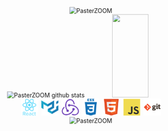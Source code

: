 

<div align="center"><img src="https://github-readme-streak-stats.herokuapp.com/?user=PasterZOOM&theme=black-ice&hide_border=true&stroke=1001&background=0D1117&ring=44944A&fire=44944A&currStreakLabel=44944A" alt="PasterZOOM" /></div>

<!-- ./STAT -->
<div align="center">  
  <img width="49%" height="195px" src="https://github-readme-stats.vercel.app/api?username=PasterZOOM&show_icons=true&count_private=true&hide_border=true&title_color=44944A&icon_color=44944A&text_color=c9d1d9&bg_color=0d1117" alt="PasterZOOM github stats" /> 
  <img width="41%" height="195px" src="https://github-readme-stats.vercel.app/api/top-langs/?username=PasterZOOM&layout=compact&hide_border=true&title_color=44944A&text_color=44944A&bg_color=0d1117" />
</div>
<!-- ./STATS  -->
<div align="center">
  <img src="https://github.com/devicons/devicon/blob/master/icons/react/react-original-wordmark.svg" title="React" alt="React" width="40" height="40"/>&nbsp;
  <img src="https://github.com/devicons/devicon/blob/master/icons/materialui/materialui-original.svg" title="Material UI" alt="Material UI" width="40" height="40"/>&nbsp;
  <img src="https://github.com/devicons/devicon/blob/master/icons/redux/redux-original.svg" title="Redux" alt="Redux " width="40" height="40"/>&nbsp;
  <img src="https://github.com/devicons/devicon/blob/master/icons/css3/css3-plain-wordmark.svg"  title="CSS3" alt="CSS" width="40" height="40"/>&nbsp;
  <img src="https://github.com/devicons/devicon/blob/master/icons/html5/html5-original.svg" title="HTML5" alt="HTML" width="40" height="40"/>&nbsp;
  <img src="https://github.com/devicons/devicon/blob/master/icons/javascript/javascript-original.svg" title="JavaScript" alt="JavaScript" width="40" height="40"/>&nbsp;
  <img src="https://github.com/devicons/devicon/blob/master/icons/git/git-original-wordmark.svg" title="Git" **alt="Git" width="40" height="40"/>
</div>

<div align="center"><img src="https://www.codewars.com/users/PasterZOOM/badges/large" alt="PasterZOOM" /></div>
<!--
**PasterZOOM/PasterZOOM** is a ✨ _special_ ✨ repository because its `README.md` (this file) appears on your GitHub profile.

Here are some ideas to get you started:

- 🔭 I’m currently working on ...
- 🌱 I’m currently learning ...
- 👯 I’m looking to collaborate on ...
- 🤔 I’m looking for help with ...
- 💬 Ask me about ...
- 📫 How to reach me: ...
- 😄 Pronouns: ...
- ⚡ Fun fact: ...
-->
